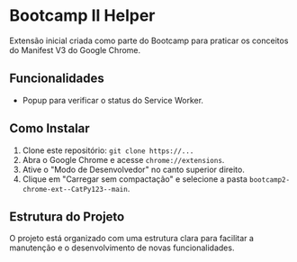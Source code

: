 # Bootcamp II Helper

Extensão inicial criada como parte do Bootcamp para praticar os conceitos do Manifest V3 do Google Chrome.

## Funcionalidades

* Popup para verificar o status do Service Worker.

## Como Instalar

1.  Clone este repositório: `git clone https://...`
2.  Abra o Google Chrome e acesse `chrome://extensions`.
3.  Ative o "Modo de Desenvolvedor" no canto superior direito.
4.  Clique em "Carregar sem compactação" e selecione a pasta `bootcamp2-chrome-ext--CatPy123--main`.

## Estrutura do Projeto

O projeto está organizado com uma estrutura clara para facilitar a manutenção e o desenvolvimento de novas funcionalidades.